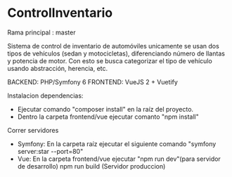 # ControlInventario 
Rama principal : master

Sistema de control de inventario de automóviles unicamente se usan dos tipos de vehículos (sedan y motocicletas), diferenciando número de llantas y potencia de motor.
Con esto se busca categorizar el tipo de vehículo usando abstracción, herencia, etc.

BACKEND:  PHP/Symfony 6
FRONTEND: VueJS 2 + Vuetify

Instalacion dependencias: 
* Ejecutar comando "composer install" en la raíz del proyecto.
* Dentro la carpeta frontend/vue ejecutar comanto "npm install"

Correr servidores
* Symfony: En la carpeta raíz ejecutar el siguiente comando "symfony server:star --port=80"
* Vue: En la carpeta frontend/vue ejecutar "npm run dev"(para servidor de desarrollo) npm run build (Servidor produccion) 
